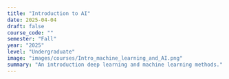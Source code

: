 ```yaml
---
title: "Introduction to AI"
date: 2025-04-04
draft: false
course_code: ""
semester: "Fall"
year: "2025"
level: "Undergraduate"
image: "images/courses/Intro_machine_learning_and_AI.png"
summary: "An introduction deep learning and machine learning methods."
---
```

